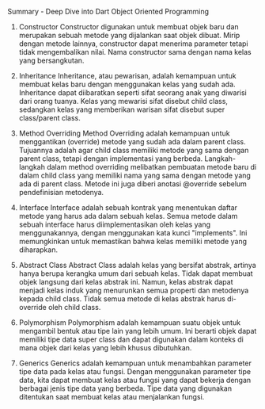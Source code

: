 Summary - Deep Dive into Dart Object Oriented Programming

1. Constructor
Constructor digunakan untuk membuat objek baru dan merupakan sebuah metode yang dijalankan saat objek dibuat. Mirip dengan metode lainnya, constructor dapat menerima parameter tetapi tidak mengembalikan nilai. Nama constructor sama dengan nama kelas yang bersangkutan.

2. Inheritance
Inheritance, atau pewarisan, adalah kemampuan untuk membuat kelas baru dengan menggunakan kelas yang sudah ada. Inheritance dapat diibaratkan seperti sifat seorang anak yang diwarisi dari orang tuanya. Kelas yang mewarisi sifat disebut child class, sedangkan kelas yang memberikan warisan sifat disebut super class/parent class.

3. Method Overriding
Method Overriding adalah kemampuan untuk menggantikan (override) metode yang sudah ada dalam parent class. Tujuannya adalah agar child class memiliki metode yang sama dengan parent class, tetapi dengan implementasi yang berbeda. Langkah-langkah dalam method overriding melibatkan pembuatan metode baru di dalam child class yang memiliki nama yang sama dengan metode yang ada di parent class. Metode ini juga diberi anotasi @override sebelum pendefinisian metodenya.

4. Interface
Interface adalah sebuah kontrak yang menentukan daftar metode yang harus ada dalam sebuah kelas. Semua metode dalam sebuah interface harus diimplementasikan oleh kelas yang menggunakannya, dengan menggunakan kata kunci "implements". Ini memungkinkan untuk memastikan bahwa kelas memiliki metode yang diharapkan.

5. Abstract Class
Abstract Class adalah kelas yang bersifat abstrak, artinya hanya berupa kerangka umum dari sebuah kelas. Tidak dapat membuat objek langsung dari kelas abstrak ini. Namun, kelas abstrak dapat menjadi kelas induk yang menurunkan semua properti dan metodenya kepada child class. Tidak semua metode di kelas abstrak harus di-override oleh child class.

6. Polymorphism
Polymorphism adalah kemampuan suatu objek untuk mengambil bentuk atau tipe lain yang lebih umum. Ini berarti objek dapat memiliki tipe data super class dan dapat digunakan dalam konteks di mana objek dari kelas yang lebih khusus dibutuhkan.

7. Generics
Generics adalah kemampuan untuk menambahkan parameter tipe data pada kelas atau fungsi. Dengan menggunakan parameter tipe data, kita dapat membuat kelas atau fungsi yang dapat bekerja dengan berbagai jenis tipe data yang berbeda. Tipe data yang digunakan ditentukan saat membuat kelas atau menjalankan fungsi.

